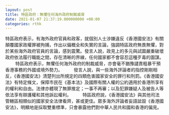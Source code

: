 ```yaml
---
layout: post
title: 特區政府：無懼任何海外政府制裁威脅
date: 2021-01-07 21:37:19.000000000 +08:00
categories: rthk
---
```


特區政府表示，有海外政府官員和政客，就個別人士涉嫌違反《香港國安法》有關顛覆國家政權罪被拘捕，作出以偏概全和失實的言論，強調特區政府無畏無懼，對於某些海外政府官員的言論，感到震驚。發言人說，政見上的多元與試圖嚴重破壞政府依法履行職能之間，存在清晰的界線，任何國家都不會容忍這種歹毒的圖謀。
　　
特區政府表示，無懼任何海外政府的制裁威脅，亦會毫不猶豫譴責粗暴干預香港事務的外國或境外勢力。
　　 
發言人說，與一些海外評論者的指控剛剛相反，《香港國安法》清楚列出所規定的四類危害國家安全的罪行和刑罰。《香港國安法》有特定條文，保障市民在《基本法》及國際有關人權的公約適用於香港所享有的權利和自由。法律亦體現了無罪推定；一事不再審；以及犯罪嫌疑人及被告人等依法享有辯護權和其他訴訟權利。
　　 
特區政府說，《香港國安法》與其他司法管轄區相類似的國家安全法律看齊，甚或更佳。眾多海外評論者妄語詆毀《香港國安法》，明顯地是採取雙重標準，只會暴露他們對中華人民共和國和香港的偏見。
　　
